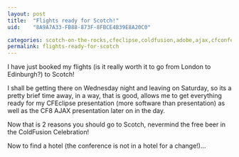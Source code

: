 ```yaml
---
layout: post
title:  "Flights ready for Scotch!"
uid:	"8A9A7A33-FB88-873F-8FBCE4B39E8A20C0"

categories: scotch-on-the-rocks,cfeclipse,coldfusion,adobe,ajax,cfconferences
permalink: flights-ready-for-scotch
---
```

I have just booked my flights (is it really worth it to go from London to Edinburgh?) to Scotch! 

I shall be getting there on Wednesday night and leaving on Saturday, so its a pretty brief time away, in a way, that is good, allows me to get everything ready for my CFEclipse presentation (more software than presentation) as well as the CF8 AJAX presentation later on in the day.

Now that is 2 reasons you should go to Scotch, nevermind the free beer in the ColdFusion Celebration!

Now to find a hotel (the conference is not in a hotel for a change!)...